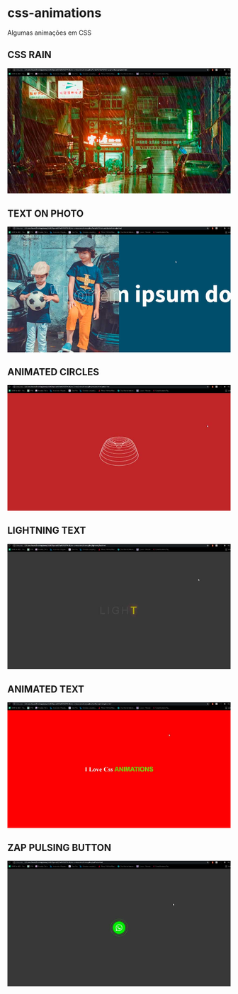 # css-animations
Algumas animações em CSS


## CSS RAIN
[![CHUVA EM CSS](/Animações/fundoChuva.jpg)](https://youtu.be/gboLp96MIZk)

## TEXT ON PHOTO
[![TEXTO ANIMADO](/Animações/textoSobreFoto.jpg)](https://youtu.be/PttML2RfmcY)

## ANIMATED CIRCLES
[![CIRCULOS ANIMADOS EM css](/Animações/circulosAnimados.jpg)](https://youtu.be/NRrhfxcmsfQ)

## LIGHTNING TEXT
[![LIGANDO O TEXTO](/Animações/light.jpg)](https://youtu.be/BYs6g87W5h8)

## ANIMATED TEXT
[![TEXTO ANIMADO](/Animações/textoAnimado.jpg)](https://youtu.be/XS3DDGVVaj0)

## ZAP PULSING BUTTON
[![BOTÃO ZAP PULSANDO](/Animações/zapPulse.jpg)](https://youtu.be/7H26h5oYagw)
